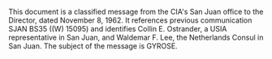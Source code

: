 This document is a classified message from the CIA's San Juan office to the Director, dated November 8, 1962. It references previous communication SJAN BS35 ((W) 15095) and identifies Collin E. Ostrander, a USIA representative in San Juan, and Waldemar F. Lee, the Netherlands Consul in San Juan. The subject of the message is GYROSE.
